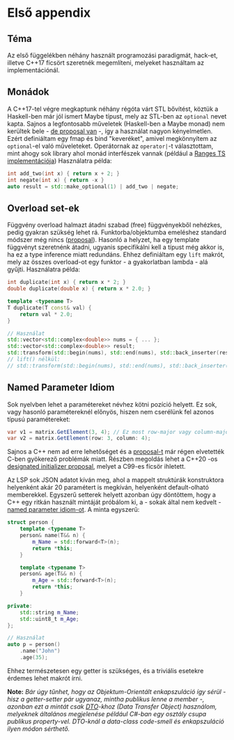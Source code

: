 # Első appendix
## Téma
Az első függelékben néhány használt programozási paradigmát, hack-et, illetve C++17 fícsört szeretnék megemlíteni, melyeket használtam az implementációnál.

## Monádok
A C++17-tel végre megkaptunk néhány régóta várt STL bővítést, köztük a Haskell-ben már jól ismert Maybe típust, mely az STL-ben az `optional` nevet kapta. Sajnos a legfontosabb műveletek (Haskell-ben a Maybe monad) nem kerültek bele - [de proposal van](http://www.open-std.org/jtc1/sc22/wg21/docs/papers/2017/p0798r0.html) -, így a használat nagyon kényelmetlen. Ezért definiáltam egy fmap és bind "keveréket", amivel megkönnyítem az `optional`-el való műveleteket. Operátornak az `operator|`-t választottam, mint ahogy sok library ahol monád interfészek vannak (például a [Ranges TS](https://en.cppreference.com/w/cpp/experimental/ranges) [implementációja](https://github.com/ericniebler/range-v3)) Használatra példa:
```c++
int add_two(int x) { return x + 2; }
int negate(int x) { return -x }
auto result = std::make_optional(1) | add_two | negate;
```

## Overload set-ek
Függvény overload halmazt átadni szabad (free) függvényekből nehézkes, pedig gyakran szükség lehet rá. Funktorba/objektumba emeléshez standard módszer még nincs ([proposal](http://www.open-std.org/jtc1/sc22/wg21/docs/papers/2017/p0834r0.html)). Hasonló a helyzet, ha egy template függvényt szeretnénk átadni, ugyanis specifikálni kell a típust még akkor is, ha ez a type inference miatt redundáns. Ehhez definiáltam egy `lift` makrót, mely az összes overload-ot egy funktor - a gyakorlatban lambda - alá gyűjti. Használatra példa:
```c++
int duplicate(int x) { return x * 2; }
double duplicate(double x) { return x * 2.0; }

template <typename T>
T duplicate(T const& val) {
	return val * 2.0;
}

// Használat
std::vector<std::complex<double>> nums = { ... };
std::vector<std::complex<double>> result;
std::transform(std::begin(nums), std::end(nums), std::back_inserter(result), lift(duplicate));
// lift() nélkül:
// std::transform(std::begin(nums), std::end(nums), std::back_inserter(result), duplicate<std::complex<double>>);
```

## Named Parameter Idiom
Sok nyelvben lehet a paramétereket névhez kötni pozíció helyett. Ez sok, vagy hasonló paramétereknél előnyös, hiszen nem cserélünk fel azonos típusú paramétereket:
```C#
var v1 = matrix.GetElement(3, 4); // Ez most row-major vagy column-major?
var v2 = matrix.GetElement(row: 3, column: 4);
```

Sajnos a C++ nem ad erre lehetőséget és a [proposal-t](http://www.open-std.org/jtc1/sc22/wg21/docs/papers/2014/n4172.htm) már régen elvetették C-ben gyökerező problémák miatt. Részben megoldás lehet a C++20 -os [designated initializer proposal](http://www.open-std.org/jtc1/sc22/wg21/docs/papers/2016/p0329r0.pdf), melyet a C99-es fícsör ihletett.

Az LSP sok JSON adatot kíván meg, ahol a mappelt struktúrák konstruktora helyenként akár 20 paramétert is megkíván, helyenként default-olható memberekkel. Egyszerű setterek helyett azonban úgy döntöttem, hogy a C++ egy ritkán használt mintáját próbálom ki, a - sokak által nem kedvelt - [named parameter idiom-ot](https://marcoarena.wordpress.com/2014/12/16/bring-named-parameters-in-modern-cpp/). A minta egyszerű:
```c++
struct person {
	template <typename T>
	person& name(T&& n) {
		m_Name = std::forward<T>(n);
		return *this;
	}

	template <typename T>
	person& age(T&& n) {
		m_Age = std::forward<T>(n);
		return *this;
	}

private:
	std::string m_Name;
	std::uint8_t m_Age;
};

// Használat
auto p = person()
	.name("John")
	.age(35);
```

Ehhez természetesen egy getter is szükséges, és a triviális esetekre érdemes lehet makrót írni.

**Note:** _Bár úgy tűnhet, hogy az Objektum-Orientált enkapszuláció így sérül - hisz a getter-setter pár ugyanaz, mintha publikus lenne a member -, azonban ezt a mintát csak [DTO](https://en.wikipedia.org/wiki/Data_transfer_object)-khoz (Data Transfer Object) használom, melyeknek általános megjelenése például C#-ban egy osztály csupa publikus property-vel. DTO-knál a data-class code-smell és enkapszuláció ilyen módon sérthető._